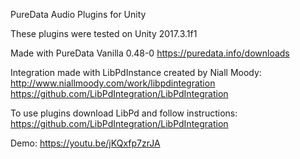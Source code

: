 PureData Audio Plugins for Unity


These plugins were tested on Unity 2017.3.1f1

Made with PureData Vanilla 0.48-0 
https://puredata.info/downloads

Integration made with LibPdInstance created by Niall Moody: 
http://www.niallmoody.com/work/libpdintegration
https://github.com/LibPdIntegration/LibPdIntegration

To use plugins download LibPd and follow instructions:
https://github.com/LibPdIntegration/LibPdIntegration

Demo: https://youtu.be/jKQxfp7zrJA 

